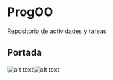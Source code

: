 # ProgOO
Repositorio de actividades y tareas

## Portada
![alt text](https://imgur.com/Z7SO3hm.png "SEP")![alt text](https://imgur.com/1cKgYhM.png "ITT logo")

